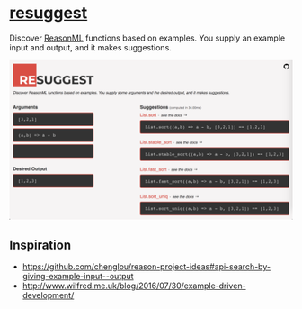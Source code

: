# [resuggest](https://GuillaumeSalles.github.io/resuggest)

Discover [ReasonML](https://reasonml.github.io/) functions based on examples. You supply an example input and output, and it makes suggestions.

![resuggest screenshot](https://github.com/GuillaumeSalles/resuggest/blob/master/docs/example.png?raw=true)

## Inspiration

* https://github.com/chenglou/reason-project-ideas#api-search-by-giving-example-input--output
* http://www.wilfred.me.uk/blog/2016/07/30/example-driven-development/
